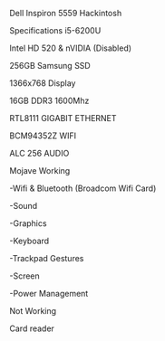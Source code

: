 Dell Inspiron 5559 Hackintosh

Specifications
i5-6200U

Intel HD 520 & nVIDIA (Disabled)

256GB Samsung SSD

1366x768 Display

16GB DDR3 1600Mhz

RTL8111 GIGABIT ETHERNET

BCM94352Z WIFI

ALC 256 AUDIO

Mojave
Working

-Wifi & Bluetooth (Broadcom Wifi Card)

-Sound

-Graphics

-Keyboard

-Trackpad Gestures

-Screen

-Power Management

Not Working

Card reader
